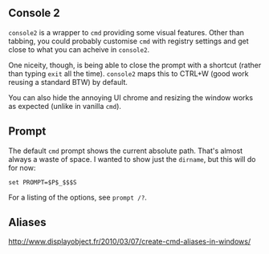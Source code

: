Console 2
---------

`console2` is a wrapper to `cmd` providing some visual features. Other than
tabbing, you could probably customise `cmd` with registry settings and get close
to what you can acheive in `console2`.

One niceity, though, is being able to close the prompt with a shortcut (rather
than typing `exit` all the time). `console2` maps this to CTRL+W (good work
reusing a standard BTW) by default.

You can also hide the annoying UI chrome and resizing the window works as
expected (unlike in vanilla `cmd`).

Prompt
------

The default `cmd` prompt shows the current absolute path. That's almost always a
waste of space. I wanted to show just the `dirname`, but this will do for now:

    set PROMPT=$P$_$$$S

For a listing of the options, see `prompt /?`.

Aliases
-------

http://www.displayobject.fr/2010/03/07/create-cmd-aliases-in-windows/
